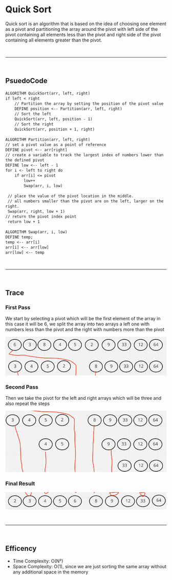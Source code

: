 # Quick Sort

Quick sort is an algorithm that is based on the idea of choosing one element as a pivot and partitioning the array around the pivot with left side of the pivot containing all elements less than the pivot and right side of the pivot containing all elements greater than the pivot. 

<br><hr></br>

## PsuedoCode


    ALGORITHM QuickSort(arr, left, right)
    if left < right
        // Partition the array by setting the position of the pivot value
        DEFINE position <-- Partition(arr, left, right)
        // Sort the left
        QuickSort(arr, left, position - 1)
        // Sort the right
        QuickSort(arr, position + 1, right)

    ALGORITHM Partition(arr, left, right)
    // set a pivot value as a point of reference
    DEFINE pivot <-- arr[right]
    // create a variable to track the largest index of numbers lower than the defined pivot
    DEFINE low <-- left - 1
    for i <- left to right do
        if arr[i] <= pivot
            low++
            Swap(arr, i, low)

     // place the value of the pivot location in the middle.
     // all numbers smaller than the pivot are on the left, larger on the right.
     Swap(arr, right, low + 1)
    // return the pivot index point
     return low + 1

    ALGORITHM Swap(arr, i, low)
    DEFINE temp;
    temp <-- arr[i]
    arr[i] <-- arr[low]
    arr[low] <-- temp

<br><hr></br>

## Trace

### First Pass 

We start by selecting a pivot which will be the first element of the array in this case it will be 6, we split the array into two arrays a left one with numbers less than the pivot and the right with numbers more than the pivot 

![](./Quick1.png)

### Second Pass

Then we take the pivot for the left and right arrays which will be three and also repeat the steps

![](./Quick2.png)


### Final Result

![](./Quick3.png)


<br><hr></br>


## Efficency
 + Time Complexity: O(N²)
 + Space Complexity: O(1), since we are just sorting the same array without any additional space in the memory
